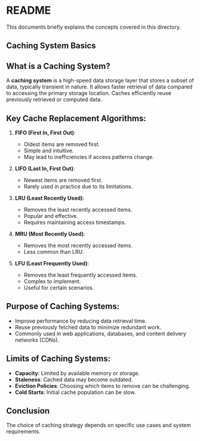 # README

This documents briefly explains the concepts covered in this directory.

## Caching System Basics

## What is a Caching System?
A **caching system** is a high-speed data storage layer that stores a subset of data, typically transient in nature. It allows faster retrieval of data compared to accessing the primary storage location. Caches efficiently reuse previously retrieved or computed data.

## Key Cache Replacement Algorithms:
1. **FIFO (First In, First Out)**:
   - Oldest items are removed first.
   - Simple and intuitive.
   - May lead to inefficiencies if access patterns change.

2. **LIFO (Last In, First Out)**:
   - Newest items are removed first.
   - Rarely used in practice due to its limitations.

3. **LRU (Least Recently Used)**:
   - Removes the least recently accessed items.
   - Popular and effective.
   - Requires maintaining access timestamps.

4. **MRU (Most Recently Used)**:
   - Removes the most recently accessed items.
   - Less common than LRU.

5. **LFU (Least Frequently Used)**:
   - Removes the least frequently accessed items.
   - Complex to implement.
   - Useful for certain scenarios.

## Purpose of Caching Systems:
- Improve performance by reducing data retrieval time.
- Reuse previously fetched data to minimize redundant work.
- Commonly used in web applications, databases, and content delivery networks (CDNs).

## Limits of Caching Systems:
- **Capacity**: Limited by available memory or storage.
- **Staleness**: Cached data may become outdated.
- **Eviction Policies**: Choosing which items to remove can be challenging.
- **Cold Starts**: Initial cache population can be slow.

## Conclusion
The choice of caching strategy depends on specific use cases and system requirements. 
